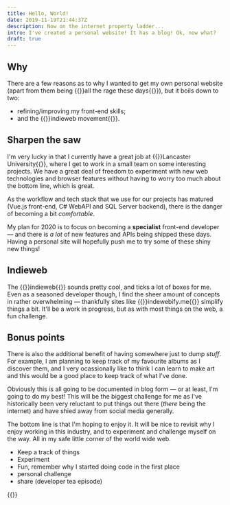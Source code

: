 ```yaml
---
title: Hello, World!
date: 2019-11-19T21:44:37Z
description: Now on the internet property ladder...
intro: I've created a personal website! It has a blog! Ok, now what?
draft: true
---
```


## Why

There are a few reasons as to why I wanted to get my own personal website (apart from them being {{<external-link href="https://personalsit.es/">}}all the rage these days{{</external-link>}}), but it boils down to two:

- refining/improving my front-end skills;
- and the {{<external-link href="https://indieweb.org/">}}indieweb movement{{</external-link>}}.

## Sharpen the saw

I'm very lucky in that I currently have a great job at {{<external-link href="https://www.lancaster.ac.uk">}}Lancaster University{{</external-link>}}, where I get to work in a small team on some interesting projects. We have a great deal of freedom to experiment with new web technologies and browser features without having to worry too much about the bottom line, which is great.

As the workflow and tech stack that we use for our projects has matured (Vue.js front-end, C# WebAPI and SQL Server backend), there is the danger of becoming a bit _comfortable_.

My plan for 2020 is to focus on becoming a **specialist** front-end developer &mdash; and there is _a lot_ of new features and APIs being shipped these days. Having a personal site will hopefully push me to try some of these shiny new things!

## Indieweb

The {{<external-link href="https://indieweb.org/">}}indieweb{{</external-link>}} sounds pretty cool, and ticks a lot of boxes for me. Even as a seasoned developer though, I find the sheer amount of concepts in rather overwhelming &mdash; thankfully sites like {{<external-link href="https://indiewebify.me/">}}indewebify.me{{</external-link>}} simplify things a bit. It'll be a work in progress, but as with most things on the web, a fun challenge.

## Bonus points

There is also the additional benefit of having somewhere just to dump _stuff_. For example, I am planning to keep track of my favourite albums as I discover them, and I very ocassionally like to think I can learn to make art and this would be a good place to keep track of what I've done.

Obviously this is all going to be documented in blog form &mdash; or at least, I'm going to do my best! This will be the biggest challenge for me as I've historically been very reluctant to put things out there (_there_ being the internet) and have shied away from social media generally.

The bottom line is that I'm hoping to enjoy it. It will be nice to revisit why I enjoy working in this industry, and to experiment and challenge myself on the way. All in my safe little corner of the world wide web.

- Keep a track of things
- Experiment
- Fun, remember why I started doing code in the first place
- personal challenge
- share (developer tea episode)


{{<signoff>}}